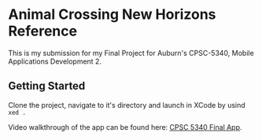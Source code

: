 # Animal Crossing New Horizons Reference

This is my submission for my Final Project for Auburn's CPSC-5340, Mobile Applications Development 2.

## Getting Started

Clone the project, navigate to it's directory and launch in XCode by usind `xed .`

Video walkthrough of the app can be found here: [CPSC 5340 Final App](https://youtu.be/uZR_-yP_V18).